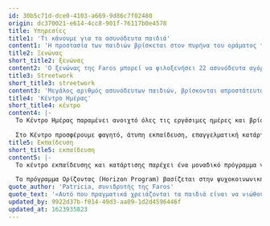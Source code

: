 ```yaml
---
id: 30b5c71d-dce0-4103-a669-9d86c7f02480
origin: dc370021-e614-4cc8-901f-76117b0e4578
title: Υπηρεσίες
title1: 'Τι κάνουμε για τα ασυνόδευτα παιδιά'
content1: 'Η προστασία των παιδιών βρίσκεται στον πυρήνα του οράματος του Φάρου. Το προσωπικό μας «χτενίζει» τους δρόμους της Αθήνας αναζητώντας, υποστηρίζοντας και τελικά φέρνοντας ασυνόδευτα παιδιά πρόσφυγες σε έναν χώρο όπου θα είναι πραγματικά ασφαλή. Το κέντρο για την οικογένεια βρίσκεται στην καρδιά της πόλης και είναι εύκολα προσβάσιμο. Παρέχουμε ένα ασφαλές περιβάλλον, ζεστά γεύματα και ψυχοκοινωνική υποστήριξη σε 100 αγόρια και εφήβους κάθε εβδομάδα. Ο ξενώνας μας έχει γίνει δεύτερο σπίτι για 22 ασυνόδευτα παιδιά. Τα παιδιά έχουν πρόσβαση σε νομικές υπηρεσίες, εκπαίδευση και επαγγελματική κατάρτιση. Το όραμά μας, ωστόσο, πηγαίνει ακόμη πιο μακριά. Προσπαθούμε να προστατεύσουμε το θεμελιώδες δικαίωμα κάθε παιδιού στην παιδική του ηλικία και να τα εξοπλίσουμε με δεξιότητες ώστε να αντιμετωπίσουν το μέλλον με αυτοπεποίθηση.'
title2: Ξενώνας
short_title2: ξενώνας
content2: 'Ο ξενώνας της Faros μπορεί να φιλοξενήσει 22 ασυνόδευτα αγόρια πρόσφυγες από την ηλικία των 10 έως 18 ετών. Είναι σχεδιασμένος για να παρέχει προστασία και να φιλοξενεί άμεσα παιδιά πρόσφυγες που ζουν σε συνθήκες αστεγίας. Ο ξενώνας παρέχει ένα προσωρινό σπίτι σε ασυνόδευτα παιδιά, εστιάζοντας στην παροχή της καλύτερης δυνατής ατομικής φροντίδας σε κάθε παιδί. Η προσέγγισή μας δίνει ιδιαίτερη έμφαση στη σχέση μας με τα παιδιά. Προσπαθούμε να αποκαταστήσουμε την ομαλότητα της παιδικής και εφηβικής ηλικίας, να τα καθοδηγήσουμε σε κρίσιμες αποφάσεις της ζωής τους και να ενισχύσουμε την περιέργεια και τη δημιουργικότητά τους μέσα από διάφορες δραστηριότητες.'
title3: Streetwork
short_title3: streetwork
content3: 'Μεγάλος αριθμός ασυνόδευτων παιδιών, βρίσκονται απροστάτευτα στους δρόμους ή υπό επισφαλείς συνθήκες διαβίωσης, όπως καταλήψεις ή δημόσια πάρκα. Η ομάδα μας, που αποτελείται από ψυχολόγο, κοινωνικό λειτουργό και διαπολιτισμικό διαμεσολαβητή, αναζητά και εντοπίζει ασυνόδευτα παιδιά, τους παρέχει υποστήριξη και να τους ενημερώσει για τις υπηρεσίες που προσφέρονται στο κέντρο ημέρας.'
title4: 'Κέντρο Ημέρας'
short_title4: κέντρο
content4: |-
  Το Κέντρο Ημέρας παραμένει ανοιχτό όλες τις εργάσιμες ημέρες και βρίσκεται στο κέντρο της Αθήνας, κοντά σε περιοχές όπου συγκεντρώνονται πρόσφυγες. Σκοπός του Κέντρου είναι να προστατεύσει τα ασυνόδευτα παιδιά και τους νέους και να τους παρέχει υποστήριξη και δραστηριότητες που θα τους δώσουν ελπίδα.

  Στο Κέντρο προσφέρουμε φαγητό, άτυπη εκπαίδευση, επαγγελματική κατάρτιση καθώς και ψυχαγωγικές και αθλητικές δραστηριότητες. Το προσωπικό μας απαρτίζεται από κοινωνικούς λειτουργούς, ψυχολόγους, δικηγόρους και διαπολιτισμικούς διαμεσολαβητές -  καθώς και πολυάριθμους εθελοντές -  παρέχοντας υποστήριξη και εξειδικευμένη φροντίδα σε κάθε παιδί.
title5: Εκπαίδευση
short_title5: εκπαίδευση
content5: |-
  Το κέντρο εκπαίδευσης και κατάρτισης παρέχει ένα μοναδικό πρόγραμμα για ασυνόδευτους ανηλίκους και νεαρούς πρόσφυγες. Τα παιδιά διδάσκονται έναν αριθμό δεξιοτήτων (soft skills), που μπορούν να χρησιμοποιηθούν σε όλες τις περιστάσεις της προσωπικής και επαγγελματικής τους ζωής. Παράλληλα, η εκπαίδευσή τους επικεντρώνεται στην εξεύρεση δημιουργικών λύσεων στα προβλήματα, που μπορεί να αντιμετωπίζει κάθε συμμετέχων ή ο περίγυρός του. 

  Το πρόγραμμα Ορίζοντας (Horizon Program) βασίζεται στην ψυχοκοινωνική υποστήριξη και παρέχει στους συμμετέχοντες τα απαραίτητα εφόδια, ώστε να ζήσουν γεμάτες ζωές. Σκοπός του είναι να προσφέρει ευκαιρίες, να αυξήσει την αυτοεκτίμηση των συμμετεχόντων και να δώσει τη δυνατότητα στους νεαρούς πρόσφυγες να συμμετέχουν ενεργά στην κοινωνία. Το πρόγραμμα έχει σχεδιαστεί και υλοποιείται σε συνεργασία με το Τεχνολογικό Ινστιτούτο της Μασαχουσέτης (MIT) D-Lab.
quote_author: 'Patricia, συνιδρυτής της Faros'
quote_text: '«Αυτό που πραγματικά χρειάζονται τα παιδιά είναι να νιώθουν πως τα αγαπούν και πως είναι μοναδικοί για κάποιον. Χρειάζονται να έχουν κάποιον που να τους βοηθά να ανακαλύψουν την αξία τους και να δουν τις δυνατότητές τους».'
updated_by: 9922d37b-f014-49d3-aa09-1d2d4596446f
updated_at: 1623935823
---
```

